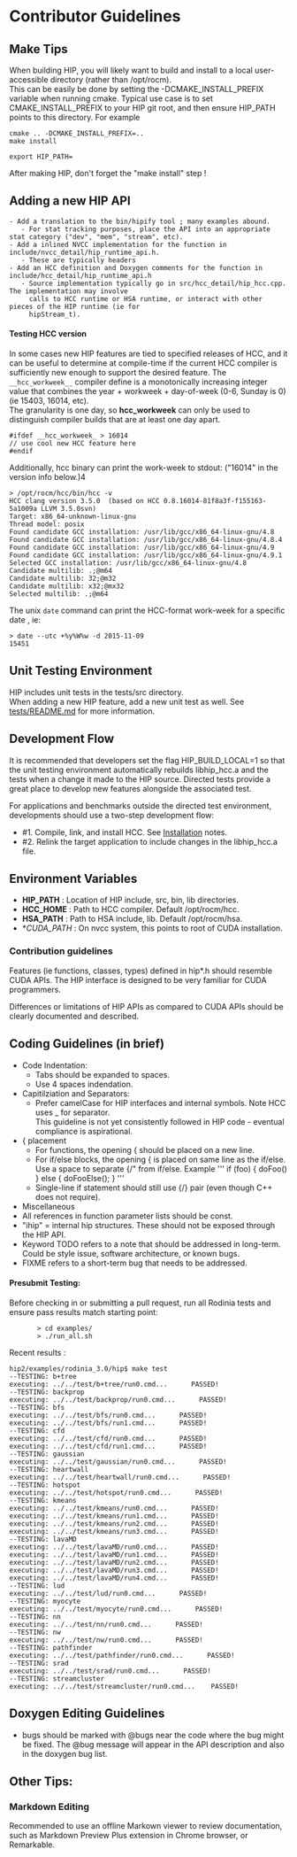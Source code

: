 # Contributor Guidelines 

## Make Tips
When building HIP, you will likely want to build and install to a local user-accessible directory (rather than /opt/rocm).  
This can be easily be done by setting the -DCMAKE_INSTALL_PREFIX variable when running cmake.  Typical use case is to 
set CMAKE_INSTALL_PREFIX to your HIP git root, and then ensure HIP_PATH points to this directory.   For example

```
cmake .. -DCMAKE_INSTALL_PREFIX=..
make install

export HIP_PATH= 
```

After making HIP, don't forget the "make install" step !



## Adding a new HIP API

    - Add a translation to the bin/hipify tool ; many examples abound.
       - For stat tracking purposes, place the API into an appropriate stat category ("dev", "mem", "stream", etc).
    - Add a inlined NVCC implementation for the function in include/nvcc_detail/hip_runtime_api.h.
       - These are typically headers 
    - Add an HCC definition and Doxygen comments for the function in include/hcc_detail/hip_runtime_api.h
       - Source implementation typically go in src/hcc_detail/hip_hcc.cpp. The implementation may involve 
         calls to HCC runtime or HSA runtime, or interact with other pieces of the HIP runtime (ie for 
         hipStream_t).

#### Testing HCC version
In some cases new HIP features are tied to specified releases of HCC, and it can be useful to determine at compile-time
if the current HCC compiler is sufficiently new enough to support the desired feature.  The `__hcc_workweek__` compiler
define is a monotonically increasing integer value that combines the year + workweek + day-of-week (0-6, Sunday is 0) 
(ie 15403, 16014, etc).   
The granularity is one day, so __hcc_workweek__  can only be used to distinguish compiler builds that are at least one day apart.

```
#ifdef __hcc_workweek_ > 16014
// use cool new HCC feature here
#endif
```

Additionally, hcc binary can print the work-week to stdout: ("16014" in the version info below.)4
```
> /opt/rocm/hcc/bin/hcc -v
HCC clang version 3.5.0  (based on HCC 0.8.16014-81f8a3f-f155163-5a1009a LLVM 3.5.0svn)
Target: x86_64-unknown-linux-gnu
Thread model: posix
Found candidate GCC installation: /usr/lib/gcc/x86_64-linux-gnu/4.8
Found candidate GCC installation: /usr/lib/gcc/x86_64-linux-gnu/4.8.4
Found candidate GCC installation: /usr/lib/gcc/x86_64-linux-gnu/4.9
Found candidate GCC installation: /usr/lib/gcc/x86_64-linux-gnu/4.9.1
Selected GCC installation: /usr/lib/gcc/x86_64-linux-gnu/4.8
Candidate multilib: .;@m64
Candidate multilib: 32;@m32
Candidate multilib: x32;@mx32
Selected multilib: .;@m64
```

The unix `date` command can print the HCC-format work-week for a specific date , ie:
```
> date --utc +%y%W%w -d 2015-11-09  
15451
```

## Unit Testing Environment

HIP includes unit tests in the tests/src directory.  
When adding a new HIP feature, add a new unit test as well.
See [tests/README.md](README.md) for more information.

## Development Flow
It is recommended that developers set the flag HIP_BUILD_LOCAL=1 so that the unit testing environment automatically rebuilds libhip_hcc.a and the tests when a change it made to the HIP source. 
Directed tests provide a great place to develop new features alongside the associated test.  

For applications and benchmarks outside the directed test environment, developments should use a two-step development flow:
- #1. Compile, link, and install HCC.  See [Installation](README.md#Installation) notes.
- #2. Relink the target application to include changes in the libhip_hcc.a file.

## Environment Variables
- **HIP_PATH** : Location of HIP include, src, bin, lib directories.  
- **HCC_HOME** : Path to HCC compiler.  Default /opt/rocm/hcc.
- **HSA_PATH** : Path to HSA include, lib.  Default /opt/rocm/hsa.
- **CUDA_PATH* : On nvcc system, this points to root of CUDA installation.

### Contribution guidelines ###

Features (ie functions, classes, types) defined in hip*.h should resemble CUDA APIs.
The HIP interface is designed to be very familiar for CUDA programmers.

Differences or limitations of HIP APIs as compared to CUDA APIs should be clearly documented and described. 

## Coding Guidelines (in brief)
- Code Indentation:
    - Tabs should be expanded to spaces.
    - Use 4 spaces indendation.
- Capitilziation and Separators:
    - Prefer camelCase for HIP interfaces and internal symbols.  Note HCC uses _ for separator.  
      This guideline is not yet consistently followed in HIP code - eventual compliance is aspirational.
- { placement
    - For functions, the opening { should be placed on a new line.
    - For if/else blocks, the opening { is placed on same line as the if/else. Use a space to separate {/" from if/else.  Example
'''
    if (foo) {
        doFoo() 
    } else { 
        doFooElse();
    }
'''
    - Single-line if statement should still use {/} pair (even though C++ does not require).
- Miscellaneous
- All references in function parameter lists should be const.  
- "ihip" = internal hip structures.  These should not be exposed through the HIP API.
- Keyword TODO refers to a note that should be addressed in long-term.  Could be style issue, software architecture, or known bugs.
- FIXME refers to a short-term bug that needs to be addressed.


#### Presubmit Testing:
Before checking in or submitting a pull request, run all Rodinia tests and ensure pass results match starting point:

```shell
       > cd examples/
       > ./run_all.sh
```

Recent results :

```
hip2/examples/rodinia_3.0/hip$ make test
--TESTING: b+tree
executing: ../../test/b+tree/run0.cmd...      PASSED!
--TESTING: backprop
executing: ../../test/backprop/run0.cmd...      PASSED!
--TESTING: bfs
executing: ../../test/bfs/run0.cmd...      PASSED!
executing: ../../test/bfs/run1.cmd...      PASSED!
--TESTING: cfd
executing: ../../test/cfd/run0.cmd...      PASSED!
executing: ../../test/cfd/run1.cmd...      PASSED!
--TESTING: gaussian
executing: ../../test/gaussian/run0.cmd...      PASSED!
--TESTING: heartwall
executing: ../../test/heartwall/run0.cmd...      PASSED!
--TESTING: hotspot
executing: ../../test/hotspot/run0.cmd...      PASSED!
--TESTING: kmeans
executing: ../../test/kmeans/run0.cmd...      PASSED!
executing: ../../test/kmeans/run1.cmd...      PASSED!
executing: ../../test/kmeans/run2.cmd...      PASSED!
executing: ../../test/kmeans/run3.cmd...      PASSED!
--TESTING: lavaMD
executing: ../../test/lavaMD/run0.cmd...      PASSED!
executing: ../../test/lavaMD/run1.cmd...      PASSED!
executing: ../../test/lavaMD/run2.cmd...      PASSED!
executing: ../../test/lavaMD/run3.cmd...      PASSED!
executing: ../../test/lavaMD/run4.cmd...      PASSED!
--TESTING: lud
executing: ../../test/lud/run0.cmd...      PASSED!
--TESTING: myocyte
executing: ../../test/myocyte/run0.cmd...      PASSED!
--TESTING: nn
executing: ../../test/nn/run0.cmd...      PASSED!
--TESTING: nw
executing: ../../test/nw/run0.cmd...      PASSED!
--TESTING: pathfinder
executing: ../../test/pathfinder/run0.cmd...      PASSED!
--TESTING: srad
executing: ../../test/srad/run0.cmd...      PASSED!
--TESTING: streamcluster
executing: ../../test/streamcluster/run0.cmd...    PASSED!
```

## Doxygen Editing Guidelines

- bugs should be marked with @bugs near the code where the bug might be fixed.  The @bug message will appear in the API description and also in the
doxygen bug list.

##  Other Tips:
### Markdown Editing
Recommended to use an offline Markown viewer to review documentation, such as Markdown Preview Plus extension in Chrome browser, or Remarkable.
